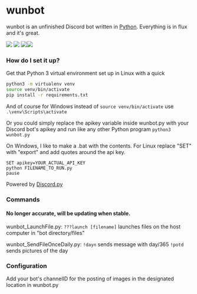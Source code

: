 # wunbot

wunbot is an unfinished Discord bot written in [Python](https://www.python.org "Python homepage").
Everything is in flux and it's great.

![](gluten-free)
<img src="https://forthebadge.com/images/badges/gluten-free.svg"> ![](not-an-issue)<img src="https://forthebadge.com/images/badges/not-an-issue.svg">
### How do I set it up?

Get that Python 3 virtual environment set up in Linux with a quick 
```bash
python3 -m virtualenv venv
source venv/bin/activate
pip install -r requirements.txt
```
And of course for Windows instead of `source venv/bin/activate` use `.\venv\Scripts\activate`

Or you could simply replace the apikey variable inside wunbot.py with your Discord bot's apikey and run like any other Python program `python3 wunbot.py` 

On Windows, I like to make a .bat with the contents. For Linux replace "SET" with "export" and add quotes around the api key.
```
SET apikey=YOUR_ACTUAL_API_KEY
python FILENAME_TO_RUN.py
pause
```

Powered by [Discord.py](https://github.com/Rapptz/discord.py)

### Commands
#### No longer accurate, will be updating when stable. 
wunbot_LaunchFile.py:
`???launch [filename]`
launches files on the host computer in "bot directory/files"

wunbot_SendFileOnceDaily.py:
`!dayn` sends message with day/365
`!potd` sends pictures of the day

### Configuration

Add your bot's channelID for the posting of images in the designated location in wunbot.py
